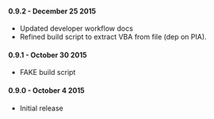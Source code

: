 #### 0.9.2 - December 25 2015
* Updated developer workflow docs
* Refined build script to extract VBA from file (dep on PIA).

#### 0.9.1 - October 30 2015
* FAKE build script

#### 0.9.0 - October 4 2015
* Initial release
